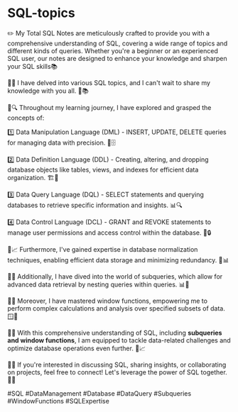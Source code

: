 # SQL-topics

✏️ My Total SQL Notes are meticulously crafted to provide you with a comprehensive understanding of SQL, covering a wide range of topics and different kinds of queries. Whether you're a beginner or an experienced SQL user, our notes are designed to enhance your knowledge and sharpen your SQL skills📚

📣🌟 I have delved into various SQL topics, and I can't wait to share my knowledge with you all. 🤩📚

🔹🔍 Throughout my learning journey, I have explored and grasped the concepts of:

1️⃣ Data Manipulation Language (DML) - INSERT, UPDATE, DELETE queries for managing data with precision. 💪🗄️

2️⃣ Data Definition Language (DDL) - Creating, altering, and dropping database objects like tables, views, and indexes for efficient data organization. 🏗️📝

3️⃣ Data Query Language (DQL) - SELECT statements and querying databases to retrieve specific information and insights. 📊🔍

4️⃣ Data Control Language (DCL) - GRANT and REVOKE statements to manage user permissions and access control within the database. 🔐🔒

🔹📈 Furthermore, I've gained expertise in database normalization techniques, enabling efficient data storage and minimizing redundancy. 🔄📊

🔹🔄 Additionally, I have dived into the world of subqueries, which allow for advanced data retrieval by nesting queries within queries. 📊🔗

🔹🔢 Moreover, I have mastered window functions, empowering me to perform complex calculations and analysis over specified subsets of data. 🪟🧮

🔹🤝 With this comprehensive understanding of SQL, including **subqueries and window functions**, I am equipped to tackle data-related challenges and optimize database operations even further. 💼📈

🔹🔗 If you're interested in discussing SQL, sharing insights, or collaborating on projects, feel free to connect! Let's leverage the power of SQL together. 🤝💡

#SQL #DataManagement #Database #DataQuery #Subqueries #WindowFunctions #SQLExpertise
